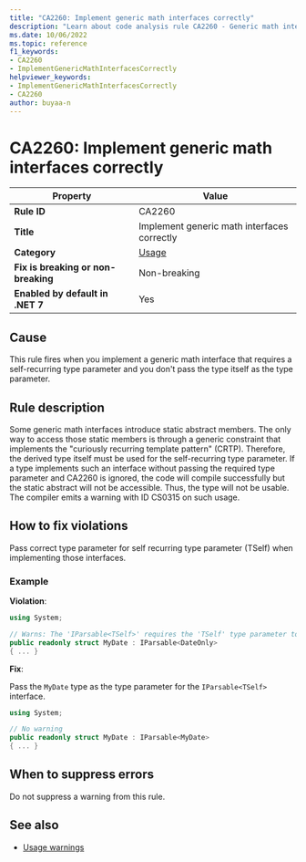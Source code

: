 ```yaml
---
title: "CA2260: Implement generic math interfaces correctly"
description: "Learn about code analysis rule CA2260 - Generic math interfaces require the derived type itself to be used for the self recurring type parameter."
ms.date: 10/06/2022
ms.topic: reference
f1_keywords:
- CA2260
- ImplementGenericMathInterfacesCorrectly
helpviewer_keywords:
- ImplementGenericMathInterfacesCorrectly
- CA2260
author: buyaa-n
---
```

# CA2260: Implement generic math interfaces correctly

| Property                            | Value                                       |
|-------------------------------------|---------------------------------------------|
| **Rule ID**                         | CA2260                                      |
| **Title**                           | Implement generic math interfaces correctly |
| **Category**                        | [Usage](usage-warnings.md)                  |
| **Fix is breaking or non-breaking** | Non-breaking                                |
| **Enabled by default in .NET 7**    | Yes                                         |

## Cause

This rule fires when you implement a generic math interface that requires a self-recurring type parameter and you don't pass the type itself as the type parameter.

## Rule description

Some generic math interfaces introduce static abstract members. The only way to access those static members is through a generic constraint that implements the "curiously recurring template pattern" (CRTP). Therefore, the derived type itself must be used for the self-recurring type parameter. If a type implements such an interface without passing the required type parameter and CA2260 is ignored, the code will compile successfully but the static abstract will not be accessible. Thus, the type will not be usable. The compiler emits a warning with ID CS0315 on such usage.

## How to fix violations

Pass correct type parameter for self recurring type parameter (TSelf) when implementing those interfaces.

### Example

**Violation**:

```csharp
using System;

// Warns: The 'IParsable<TSelf>' requires the 'TSelf' type parameter to be filled with the derived type 'MyDate'
public readonly struct MyDate : IParsable<DateOnly>
{ ... }
```

**Fix**:

Pass the `MyDate` type as the type parameter for the `IParsable<TSelf>` interface.

```csharp
using System;

// No warning
public readonly struct MyDate : IParsable<MyDate>
{ ... }
```

## When to suppress errors

Do not suppress a warning from this rule.

## See also

- [Usage warnings](usage-warnings.md)
